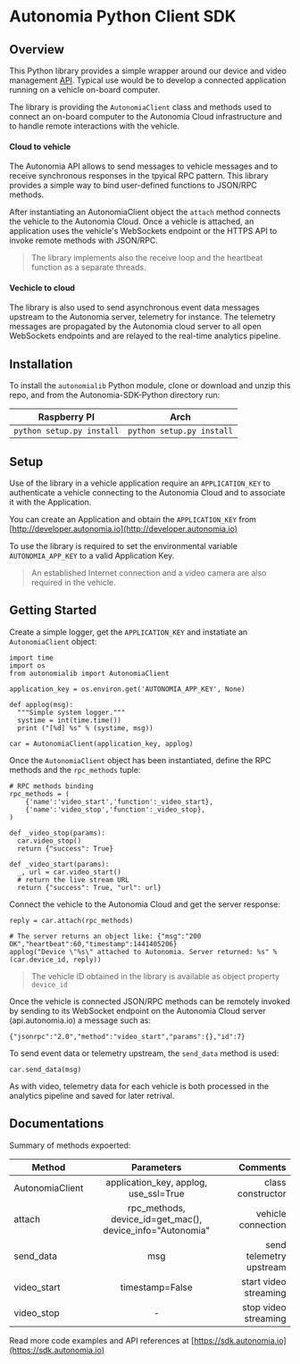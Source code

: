# Autonomia Python Client SDK
## Overview
This Python library provides a simple wrapper around our device and video management [API](http://www.autonomia.io). Typical use would be to develop a connected application running on a vehicle on-board computer. 


The library is providing the `AutonomiaClient` class and methods used to connect an on-board computer to the Autonomia Cloud infrastructure and to handle remote interactions with the vehicle.
#### Cloud to vehicle
The Autonomia API allows to send messages to vehicle messages and to receive synchronous responses in the tpyical RPC pattern. This library provides a simple way to bind user-defined functions to JSON/RPC methods.


After instantiating an AutonomiaClient object the `attach` method connects the vehicle to the Autonomia Cloud. Once a vehicle is attached, an application uses the vehicle's WebSockets endpoint or the HTTPS API to invoke remote methods with JSON/RPC.
>The library implements also the receive loop and the heartbeat function as a separate threads.

#### Vechicle to cloud
The library is also used to send asynchronous event data messages upstream to the Autonomia server, telemetry for instance. The telemetry messages are propagated by the Autonomia cloud server to all open WebSockets endpoints and are relayed to the real-time analytics pipeline.
## Installation
To install the `autonomialib` Python module, clone or download and unzip this repo, and from the Autonomia-SDK-Python directory run:

| Raspberry PI              | Arch                      |
| ------------------------- |---------------------------|
| `python setup.py install` | `python setup.py install` |

## Setup

Use of the library in a vehicle application require an `APPLICATION_KEY` to authenticate a vehicle connecting to the Autonomia Cloud and to associate it with the Application.

You can create an Application and obtain the `APPLICATION_KEY` from [http://developer.autonomia.io](http://developer.autonomia.io)

To use the library is required to set the environmental variable `AUTONOMIA_APP_KEY` to a valid Application Key.
>An established Internet connection and a video camera are also required in the vehicle.

## Getting Started

Create a simple logger, get the `APPLICATION_KEY` and instatiate an `AutonomiaClient` object:
```
import time
import os
from autonomialib import AutonomiaClient

application_key = os.environ.get('AUTONOMIA_APP_KEY', None)

def applog(msg):
  """Simple system logger."""
  systime = int(time.time())
  print ("[%d] %s" % (systime, msg))
  
car = AutonomiaClient(application_key, applog)  
```

Once the `AutonomiaClient` object has been instantiated, define the RPC methods and the `rpc_methods` tuple: 
```
# RPC methods binding
rpc_methods = (  
    {'name':'video_start','function':_video_start}, 
    {'name':'video_stop','function':_video_stop}, 
)

def _video_stop(params):
  car.video_stop()
  return {"success": True}  

def _video_start(params):
  _, url = car.video_start()
  # return the live stream URL
  return {"success": True, "url": url}  
```
Connect the vehicle to the Autonomia Cloud and get the server response:

```
reply = car.attach(rpc_methods)

# The server returns an object like: {"msg":"200 OK","heartbeat":60,"timestamp":1441405206}
applog("Device \"%s\" attached to Autonomia. Server returned: %s" % (car.device_id, reply))
```
>The vehicle ID obtained in the library is available as object property `device_id`

Once the vehicle is connected JSON/RPC methods can be remotely invoked by sending to its WebSocket endpoint on the Autonomia Cloud server (api.autonomia.io) a message such as:
```
{"jsonrpc":"2.0","method":"video_start","params":{},"id":7}
```
To send event data or telemetry upstream, the `send_data` method is used:
```
car.send_data(msg)
```
As with video, telemetry data for each vehicle is both processed in the analytics pipeline and saved for later retrival.

## Documentations
Summary of methods expoerted:

| Method        | Parameters           | Comments  |
| ------------- |:-------------:| -----:|
| AutonomiaClient | application_key, applog, use_ssl=True | class constructor |
| attach | rpc_methods, device_id=get_mac(), device_info="Autonomia"  | vehicle connection |
| send_data | msg   | send telemetry upstream |
| video_start | timestamp=False   | start video streaming |
| video_stop | -   | stop video streaming |

Read more code examples and API references at [https://sdk.autonomia.io](https://sdk.autonomia.io)

